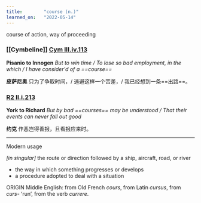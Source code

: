 ```yaml
---
title:        "course (n.)"
learned_on:   "2022-05-14"
---
```


course of action, way of proceeding

### [[Cymbeline]] [Cym III.iv.113](https://www.shakespeareswords.com/Public/Play.aspx?Act=3&Scene=4&WorkId=7#138858)

**Pisanio to Innogen** *But to win time / To lose so bad employment, in the which / I have consider'd of a ==course==*

**皮萨尼奥** 只为了争取时间，/ 逃避这样一个苦差，/ 我已经想到一条==出路==。

### [R2 II.i.213](https://www.shakespeareswords.com/Public/Play.aspx?Act=2&Scene=1&WorkId=22#190852)

**York to Richard** *But by bad ==courses== may be understood / That their events can never fall out good*

**约克** 作恶岂得善报，且看报应来时。

-----

Modern usage

*[in singular]* the route or direction followed by a ship, aircraft, road, or river

- the way in which something progresses or develops
- a procedure adopted to deal with a situation

ORIGIN Middle English: from Old French *cours*, from Latin *cursus*, from *curs-* ‘run’, from the verb *currere*.
